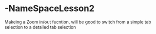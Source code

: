 # -NameSpaceLesson2
Makeing a Zoom in/out fucntion, will be good to switch from a simple tab selection to a detailed tab selection 
